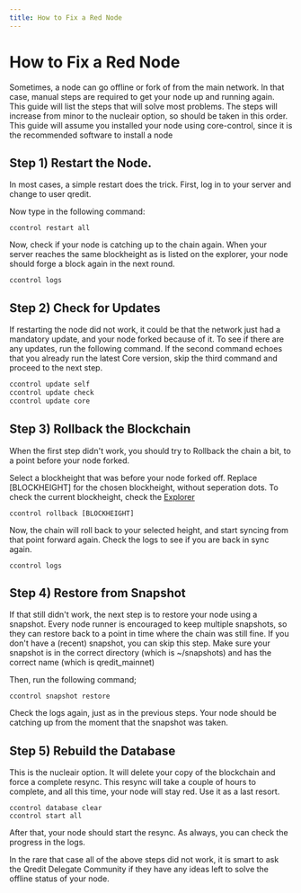 ```yaml
---
title: How to Fix a Red Node
---
```

# How to Fix a Red Node

Sometimes, a node can go offline or fork of from the main network. In that case, manual steps are required to get your node up and running again. This guide will list the steps that will solve most problems. The steps will increase from minor to the nucleair option, so should be taken in this order.
This guide will assume you installed your node using core-control, since it is the recommended software to install a node

## Step 1) Restart the Node.
In most cases, a simple restart does the trick. First, log in to your server and change to user qredit.

Now type in the following command:
```
ccontrol restart all
```

Now, check if your node is catching up to the chain again. When your server reaches the same blockheight as is listed on the explorer, your node should forge a block again in the next round.
```
ccontrol logs
```
## Step 2) Check for Updates
If restarting the node did not work, it could be that the network just had a mandatory update, and your node forked because of it. To see if there are any updates, run the following command. If the second command echoes that you already run the latest Core version, skip the third command and proceed to the next step.
```bash
ccontrol update self
ccontrol update check
ccontrol update core
```

## Step 3) Rollback the Blockchain
When the first step didn't work, you should try to Rollback the chain a bit, to a point before your node forked. 

Select a blockheight that was before your node forked off. Replace [BLOCKHEIGHT] for the chosen blockheight, without seperation dots. To check the current blockheight, check the [Explorer](https://explorer.qredit.io)
```
ccontrol rollback [BLOCKHEIGHT]
```
Now, the chain will roll back to your selected height, and start syncing from that point forward again. Check the logs to see if you are back in sync again.
```
ccontrol logs
```

## Step 4) Restore from Snapshot
If that still didn't work, the next step is to restore your node using a snapshot. Every node runner is encouraged to keep multiple snapshots, so they can restore back to a point in time where the chain was still fine.
If you don't have a (recent) snapshot, you can skip this step.
Make sure your snapshot is in the correct directory (which is ~/snapshots) and has the correct name (which is qredit_mainnet)

Then, run the following command;
```
ccontrol snapshot restore
```

Check the logs again, just as in the previous steps. Your node should be catching up from the moment that the snapshot was taken.

## Step 5) Rebuild the Database
This is the nucleair option. It will delete your copy of the blockchain and force a complete resync. This resync will take a couple of hours to complete, and all this time, your node will stay red. Use it as a last resort.
```
ccontrol database clear
ccontrol start all
```

After that, your node should start the resync. As always, you can check the progress in the logs.

In the rare that case all of the above steps did not work, it is smart to ask the Qredit Delegate Community if they have any ideas left to solve the offline status of your node.